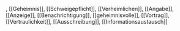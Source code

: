, [[Geheimnis]], [[Schweigepflicht]], [[Verheimlichen]], [[Angabe]], [[Anzeige]], [[Benachrichtigung]], [[geheimnisvolle]], [[Vortrag]], [[Vertraulichkeit]], [[Ausschreibung]], [[Informationsaustausch]]